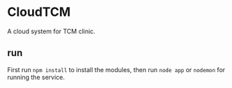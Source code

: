 # CloudTCM
A cloud system for TCM clinic.

## run
First run `npm install` to install the modules, then run `node app` or `nodemon` for running the service.
